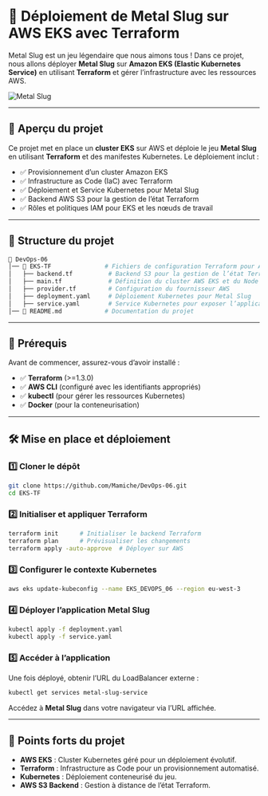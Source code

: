 # 🚀 Déploiement de Metal Slug sur AWS EKS avec Terraform

Metal Slug est un jeu légendaire que nous aimons tous ! Dans ce projet, nous allons déployer **Metal Slug** sur **Amazon EKS (Elastic Kubernetes Service)** en utilisant **Terraform** et gérer l’infrastructure avec les ressources AWS.

![Metal Slug](https://imgur.com/03tLbE5.png)

---

## 📌 **Aperçu du projet**

Ce projet met en place un **cluster EKS** sur AWS et déploie le jeu **Metal Slug** en utilisant **Terraform** et des manifestes Kubernetes. Le déploiement inclut :

- ✅ Provisionnement d’un cluster Amazon EKS
- ✅ Infrastructure as Code (IaC) avec Terraform
- ✅ Déploiement et Service Kubernetes pour Metal Slug
- ✅ Backend AWS S3 pour la gestion de l’état Terraform
- ✅ Rôles et politiques IAM pour EKS et les nœuds de travail

---

## 📁 **Structure du projet**

```bash
📂 DevOps-06
│── 📂 EKS-TF               # Fichiers de configuration Terraform pour AWS EKS
│   ├── backend.tf          # Backend S3 pour la gestion de l’état Terraform
│   ├── main.tf             # Définition du cluster AWS EKS et du Node Group
│   ├── provider.tf         # Configuration du fournisseur AWS
│   ├── deployment.yaml     # Déploiement Kubernetes pour Metal Slug
│   ├── service.yaml        # Service Kubernetes pour exposer l’application
│── 📄 README.md            # Documentation du projet
```

---

## 📌 **Prérequis**

Avant de commencer, assurez-vous d’avoir installé :

- ✅ **Terraform** (>=1.3.0)  
- ✅ **AWS CLI** (configuré avec les identifiants appropriés)  
- ✅ **kubectl** (pour gérer les ressources Kubernetes)  
- ✅ **Docker** (pour la conteneurisation)  

---

## 🛠️ **Mise en place et déploiement**

### 1️⃣ **Cloner le dépôt**

```bash
git clone https://github.com/Mamiche/DevOps-06.git
cd EKS-TF
```

### 2️⃣ **Initialiser et appliquer Terraform**

```bash
terraform init      # Initialiser le backend Terraform
terraform plan      # Prévisualiser les changements
terraform apply -auto-approve  # Déployer sur AWS
```

### 3️⃣ **Configurer le contexte Kubernetes**

```bash
aws eks update-kubeconfig --name EKS_DEVOPS_06 --region eu-west-3
```

### 4️⃣ **Déployer l’application Metal Slug**

```bash
kubectl apply -f deployment.yaml
kubectl apply -f service.yaml
```

### 5️⃣ **Accéder à l’application**

Une fois déployé, obtenir l’URL du LoadBalancer externe :

```bash
kubectl get services metal-slug-service
```

Accédez à **Metal Slug** dans votre navigateur via l’URL affichée.

---

## 🎯 **Points forts du projet**

- **AWS EKS** : Cluster Kubernetes géré pour un déploiement évolutif.  
- **Terraform** : Infrastructure as Code pour un provisionnement automatisé.  
- **Kubernetes** : Déploiement conteneurisé du jeu.  
- **AWS S3 Backend** : Gestion à distance de l’état Terraform.  


